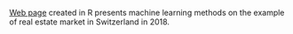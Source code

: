 [Web page](https://thetateht.github.io/ml/) created in R presents machine learning methods on the example of real estate market in Switzerland in 2018.
